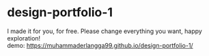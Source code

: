 # design-portfolio-1
I made it for you, for free. Please change everything you want, happy exploration! <br>
demo: https://muhammaderlangga99.github.io/design-portfolio-1/
